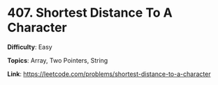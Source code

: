 # 407. Shortest Distance To A Character

**Difficulty**: Easy

**Topics**: Array, Two Pointers, String

**Link**: https://leetcode.com/problems/shortest-distance-to-a-character
